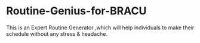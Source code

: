 # Routine-Genius-for-BRACU
This is an Expert Routine Generator ,which will help individuals to make their schedule without any stress &amp; headache. 
